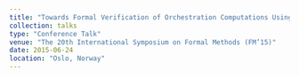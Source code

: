 ```yaml
---
title: "Towards Formal Verification of Orchestration Computations Using the K Framework"
collection: talks
type: "Conference Talk"
venue: "The 20th International Symposium on Formal Methods (FM’15)"
date: 2015-06-24
location: "Oslo, Norway"
---
```


